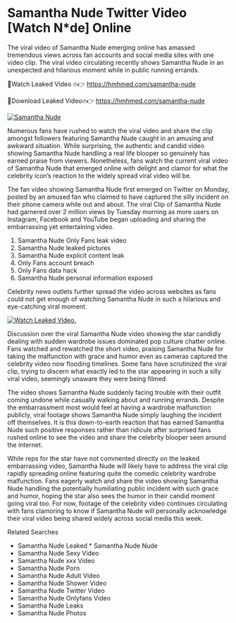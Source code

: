 ﻿# Samantha Nude Twitter Video [Watch N*de] Online

The viral video of ﻿Samantha Nude emerging online has amassed tremendous views across fan accounts and social media sites with one video clip. The viral video circulating recently shows ﻿Samantha Nude in an unexpected and hilarious moment while in public running errands. 

🔴Watch Leaked Video 🔥👉  https://hmhmed.com/samantha-nude 

🔴Download Leaked Video🔥👉  https://hmhmed.com/samantha-nude 

[![Samantha Nude](https://i.imgur.com/dJHk4Zq.gif)](https://hmhmed.com/samantha-nude)

Numerous fans have rushed to watch the viral video and share the clip amongst followers featuring ﻿Samantha Nude caught in an amusing and awkward situation. While surprising, the authentic and candid video showing ﻿Samantha Nude handling a real life blooper so genuinely has earned praise from viewers. Nonetheless, fans watch the current viral video of ﻿Samantha Nude that emerged online with delight and clamor for what the celebrity icon’s reaction to the widely spread viral video will be.

The fan video showing ﻿Samantha Nude first emerged on Twitter on Monday, posted by an amused fan who claimed to have captured the silly incident on their phone camera while out and about. The viral Clip of ﻿Samantha Nude had garnered over 2 million views by Tuesday morning as more users on Instagram, Facebook and YouTube began uploading and sharing the embarrassing yet entertaining video. 

1. ﻿Samantha Nude Only Fans leak video
2. ﻿Samantha Nude leaked pictures
3. ﻿Samantha Nude explicit content leak
4. Only Fans account breach
5. Only Fans data hack
6. ﻿Samantha Nude personal information exposed

Celebrity news outlets further spread the video across websites as fans could not get enough of watching ﻿Samantha Nude in such a hilarious and eye-catching viral moment. 

[![Watch Leaked Video.](https://miro.medium.com/v2/resize:fit:828/format:webp/1*cilzJN44JGOrTw9NJCrNHA.gif "Watch Leaked Video")](https://hmhmed.com/samantha-nude)

Discussion over the viral ﻿Samantha Nude video showing the star candidly dealing with sudden wardrobe issues dominated pop culture chatter online. Fans watched and rewatched the short video, praising ﻿Samantha Nude for taking the malfunction with grace and humor even as cameras captured the celebrity video now flooding timelines. Some fans have scrutinized the viral clip, trying to discern what exactly led to the star appearing in such a silly viral video, seemingly unaware they were being filmed.

The video shows ﻿Samantha Nude suddenly facing trouble with their outfit coming undone while casually walking about and running errands. Despite the embarrassment most would feel at having a wardrobe malfunction publicly, viral footage shows ﻿Samantha Nude simply laughing the incident off themselves. It is this down-to-earth reaction that has earned ﻿Samantha Nude such positive responses rather than ridicule after surprised fans rushed online to see the video and share the celebrity blooper seen around the internet.  

While reps for the star have not commented directly on the leaked embarrassing video, ﻿Samantha Nude will likely have to address the viral clip rapidly spreading online featuring quite the comedic celebrity wardrobe malfunction. Fans eagerly watch and share the video showing ﻿Samantha Nude handling the potentially humiliating public incident with such grace and humor, hoping the star also sees the humor in their candid moment going viral too. For now, footage of the celebrity video continues circulating with fans clamoring to know if ﻿Samantha Nude will personally acknowledge their viral video being shared widely across social media this week.

Related Searches
* ﻿Samantha Nude Leaked
﻿* Samantha Nude Nude
* ﻿Samantha Nude Sexy Video
* ﻿Samantha Nude xxx Video
* ﻿Samantha Nude Porn
* ﻿Samantha Nude Adult Video
* ﻿Samantha Nude Shower Video
* ﻿Samantha Nude Twitter Video
* ﻿Samantha Nude Onlyfans Video
* ﻿Samantha Nude Leaks
* ﻿Samantha Nude Photos